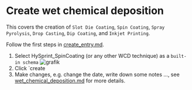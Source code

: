 # Create wet chemical deposition

This covers the creation of `Slot Die Coating`, `Spin Coating`, `Spray Pyrolysis`, `Drop Casting`, `Dip Coating`, and `Inkjet Printing`.

Follow the first  steps in [create_entry.md](create_entry.md).

1. Select HySprint_SpinCoating (or any other WCD technique) as a `built-in schema` ![grafik](https://github.com/RoteKekse/nomad-baseclasses/assets/36420750/4ea23545-122e-492a-861f-40cee23d981e)
2. Click `create 
3. Make changes, e.g. change the date, write down some notes ..., see [wet_chemical_deposition.md](../explanation/wet_chemical_deposition.md) for more details.



